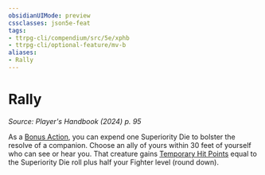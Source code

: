 ```yaml
---
obsidianUIMode: preview
cssclasses: json5e-feat
tags:
- ttrpg-cli/compendium/src/5e/xphb
- ttrpg-cli/optional-feature/mv-b
aliases:
- Rally
---
```

# Rally
*Source: Player's Handbook (2024) p. 95*  

As a [Bonus Action](/3-Mechanics/CLI/variant-rules/bonus-action-xphb.md), you can expend one Superiority Die to bolster the resolve of a companion. Choose an ally of yours within 30 feet of yourself who can see or hear you. That creature gains [Temporary Hit Points](/3-Mechanics/CLI/variant-rules/temporary-hit-points-xphb.md) equal to the Superiority Die roll plus half your Fighter level (round down).